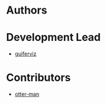 # Authors


# Development Lead

* [guiferviz](https://github.com/guiferviz)


# Contributors

* [otter-man](https://github.com/otter-man)
